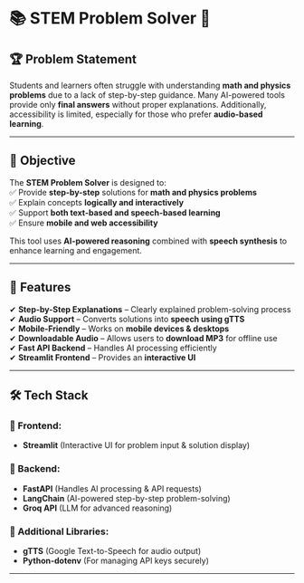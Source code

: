 # 📚 STEM Problem Solver 🤖  

## 🏆 Problem Statement  
Students and learners often struggle with understanding **math and physics problems** due to a lack of step-by-step guidance. Many AI-powered tools provide only **final answers** without proper explanations. Additionally, accessibility is limited, especially for those who prefer **audio-based learning**.  

---

## 🎯 Objective  
The **STEM Problem Solver** is designed to:  
✅ Provide **step-by-step** solutions for **math and physics problems**  
✅ Explain concepts **logically and interactively**  
✅ Support **both text-based and speech-based learning**  
✅ Ensure **mobile and web accessibility**  

This tool uses **AI-powered reasoning** combined with **speech synthesis** to enhance learning and engagement.  

---

## 🌟 Features  
✔ **Step-by-Step Explanations** – Clearly explained problem-solving process  
✔ **Audio Support** – Converts solutions into **speech using gTTS**  
✔ **Mobile-Friendly** – Works on **mobile devices & desktops**  
✔ **Downloadable Audio** – Allows users to **download MP3** for offline use  
✔ **Fast API Backend** – Handles AI processing efficiently  
✔ **Streamlit Frontend** – Provides an **interactive UI**  

---

## 🛠️ Tech Stack  

### 🔹 Frontend:  
- **Streamlit** (Interactive UI for problem input & solution display)  

### 🔹 Backend:  
- **FastAPI** (Handles AI processing & API requests)  
- **LangChain** (AI-powered step-by-step problem-solving)  
- **Groq API** (LLM for advanced reasoning)  

### 🔹 Additional Libraries:  
- **gTTS** (Google Text-to-Speech for audio output)  
- **Python-dotenv** (For managing API keys securely)  

---
